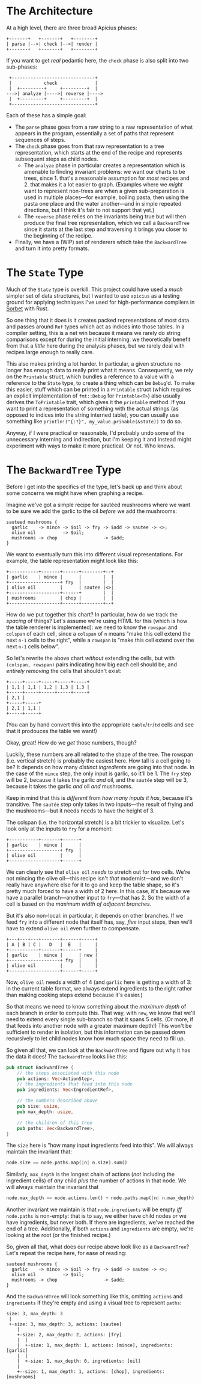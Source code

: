 # The Architecture

At a high level, there are three broad Apicius phases:

```
+-------+   +-------+   +--------+
| parse |-->| check |-->| render |
+-------+   +-------+   +--------+
```

If you want to get _real_ pedantic here, the `check` phase is also split into two sub-phases:

```
 +-------------------------------+
 |            check              |
 |  +---------+     +---------+  |
--->| analyze |---->| reverse |---->
 |  +---------+     +---------+  |
 +-------------------------------+
```

Each of these has a simple goal:

- The `parse` phase goes from a raw string to a raw representation of what appears in the program, essentially a set of paths that represent sequences of steps.
- The `check` phase goes from that raw representation to a tree representation, which starts at the end of the recipe and represents subsequent steps as child nodes.
    - The `analyze` phase in particular creates a representation which is amenable to finding invariant problems: we want our charts to be trees, since 1. that's a reasonable assumption for _most_ recipes and 2. that makes it a lot easier to graph. (Examples where we _might_ want to represent non-trees are when a given sub-preparation is used in multiple places—for example, boiling pasta, then using the pasta one place and the water another—and in simple repeated directions, but I think it's fair to not support that yet.)
    - The `reverse` phase relies on the invariants being true but will then produce the final tree representation, which we call a `BackwardTree` since it starts at the last step and traversing it brings you closer to the beginning of the recipe.
- Finally, we have a (WIP) set of renderers which take the `BackwardTree` and turn it into pretty formats.

# The `State` Type

Much of the `State` type is overkill. This project could have used a _much_ simpler set of data structures, but I wanted to use `apicius` as a testing ground for applying techniques I've used for high-performance compilers in [Sorbet](https://blog.nelhage.com/post/why-sorbet-is-fast/) with Rust.

So one thing that it does is it creates packed representations of most data and passes around `Ref` types which act as indices into those tables. In a compiler setting, this is a net win because it means we rarely do string comparisons except for during the initial interning: we theoretically benefit from that a _little_ here during the analysis phases, but we rarely deal with recipes large enough to really care.

This also makes printing a lot harder. In particular, a given structure no longer has enough data to really print what it means. Consequently, we rely on the `Printable` struct, which bundles a reference to a value with a reference to the `State` type, to create a thing which can be `Debug`'d. To make this easier, stuff which can be printed in a `Printable` struct (which requires an explicit implementation of `fmt::Debug` for `Printable<T>`) also usually derives the `ToPrintable` trait, which gives it the `printable` method. If you want to print a representation of something with the actual strings (as opposed to indices into the string interned table), you can usually use something like `println!("{:?}", my_value.prinable(&state))` to do so.

Anyway, if I were practical or reasonable, I'd probably undo some of the unnecessary interning and indirection, but I'm keeping it and instead might experiment with ways to make it more practical. Or not. Who knows.

# The `BackwardTree` Type

Before I get into the specifics of the type, let's back up and think about some concerns we might have when graphing a recipe.

Imagine we've got a simple recipe for sautéed mushrooms where we want to be sure we add the garlic to the oil _before_ we add the mushrooms:

```apicius
sauteed mushrooms {
  garlic    -> mince -> $oil -> fry -> $add -> sautee -> <>;
  olive oil          -> $oil;
  mushrooms -> chop                 -> $add;
}
```

We want to eventually turn this into different visual representations. For example, the table representation might look like this:

```
+-----------+-------+------+--------+--+
| garlic    | mince |      |        |  |
+-------------------+ fry  |        |  |
| olive oil         |      | sautee |<>|
+-------------------+------+        |  |
| mushrooms         | chop |        |  |
+-------------------+------+--------+--+
```

How do we put together this chart? In particular, how do we track the _spacing_ of things? Let's assume we're using HTML for this (which is how the table renderer is implemented): we need to know the `rowspan` and `colspan` of each cell, since a `colspan` of `n` means "make this cell extend the next `n-1` cells to the right", while a `rowspan` is "make this cell extend over the next `n-1` cells below".

So let's rewrite the above chart _without_ extending the cells, but with `(colspan, rowspan)` pairs indicating how big each cell should be, and _entirely removing_ the cells that shouldn't exist:

```
+-----+-----+-----+-----+-----+
| 1,1 | 1,1 | 1,2 | 1,3 | 1,3 |
+-----+-----+-----+-----+-----+
| 2,1 |
+-----+-----+
| 2,1 | 1,1 |
+-----+-----+
```

(You can by hand convert this into the appropriate `table`/`tr`/`td` cells and see that it prodouces the table we want!)

Okay, great! How do we _get_ those numbers, though?

Luckily, these numbers are all related to the shape of the tree. The rowspan (i.e. vertical stretch) is probably the easiest here. How tall is a cell going to be? It depends on how many _distinct ingredients_ are going into that node. In the case of the `mince` step, the only input is garlic, so it'll be 1. The `fry` step will be 2, because it takes the garlic _and_ oil, and the `sautée` step will be 3, because it takes the garlic _and_ oil _and_ mushrooms.

Keep in mind that this is _different_ from _how many inputs it has_, because it's transitive. The `sautée` step only takes in two inputs—the result of frying and the mushrooms—but it needs needs to have the height of 3.

The colspan (i.e. the horizontal stretch) is a bit trickier to visualize. Let's look only at the inputs to `fry` for a moment:

```
+-----------+-------+------+
| garlic    | mince |      |
+-------------------+ fry  |
| olive oil         |      |
+-------------------+------+
```

We can clearly see that `olive oil` _needs_ to stretch out for two cells. We're not mincing the olive oil—this recipe isn't _that_ modernist—and we don't really have anywhere else for it to go and keep the table shape, so it's pretty much forced to have a width of 2 here. In this case, it's because we have a parallel branch—another input to `fry`—that has 2. So the width of a cell is based on the _maximum width of adjacent branches_.

But it's also non-local: in particular, it depends on other branches. If we feed `fry` into a different node that itself has, say, _five_ input steps, then we'll have to extend `olive oil` even further to compensate.

```
+---+---+---+-------+------+-----+
| A | B | C |   D   |  E   |     |
+-----------+-------+------+     |
| garlic    | mince |      | new |
+-------------------+ fry  |     |
| olive oil         |      |     |
+-------------------+------+-----+
```

Now, `olive oil` needs a width of 4 (and `garlic` here is getting a width of 3: in the current table format, we always extend ingredients to the right rather than making cooking steps extend because it's easier.)

So that means we need to know something about the _maximum depth_ of each branch in order to compute this. That way, with `new`, we know that we'll need to extend every single sub-branch so that it spans 5 cells. (Or more, if that feeds into another node with a greater maximum depth!) This won't be sufficient to render in isolation, but this information can be passed down recursively to let child nodes know how much space they need to fill up.

So given all that, we can look at the `BackwardTree` and figure out why it has the data it does! The `BackwardTree` looks like this:

```rust
pub struct BackwardTree {
    // the steps associated with this node
    pub actions: Vec<ActionStep>,
    // the ingredients that feed into this node
    pub ingredients: Vec<IngredientRef>,

    // the numbers described above
    pub size: usize,
    pub max_depth: usize,

    // the children of this tree
    pub paths: Vec<BackwardTree>,
}
```

The `size` here is "how many input ingredients feed into this". We will always maintain the invariant that:

```rust
node.size == node.paths.map(|n| n.size).sum()
```

Similarly, `max_depth` is the longest chain of actions (_not_ including the ingredient cells) of _any_ child _plus_ the number of actions in that node. We will always maintain the invariant that

```rust
node.max_depth == node.actions.len() + node.paths.map(|n| n.max_depth).max()
```

Another invariant we maintain is that `node.ingredients` will be empty _iff_ `node.paths` is non-empty: that is to say, we either have child nodes _or_ we have ingredients, but never both. If there are ingredients, we've reached the end of a tree. Additionally, if both `actions` and `ingredients` are empty, we're looking at the root (or the finished recipe.)

So, given all that, what does our recipe above look like as a `BackwardTree`? Let's repeat the recipe here, for ease of reading:

```apicius
sauteed mushrooms {
  garlic    -> mince -> $oil -> fry -> $add -> sautee -> <>;
  olive oil          -> $oil;
  mushrooms -> chop                 -> $add;
}
```

And the `BackwardTree` will look something like this, omitting `actions` and `ingredients` if they're empty and using a visual tree to represent `paths`:

```
size: 3, max_depth: 3
 |
 +-size: 3, max_depth: 3, actions: [sautee]
    |
    +-size: 2, max_depth: 2, actions: [fry]
    |  |
    |  +-size: 1, max_depth: 1, actions: [mince], ingredients: [garlic]
    |  |
    |  +-size: 1, max_depth: 0, ingredients: [oil]
    |
    +--size: 1, max_depth: 1, actions: [chop], ingredients: [mushrooms]
```
